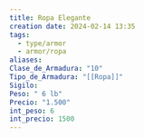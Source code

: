 ```yaml
---
title: Ropa Elegante
creation date: 2024-02-14 13:35
tags:
  - type/armor
  - armor/ropa
aliases: 
Clase_de_Armadura: "10"
Tipo_de_Armadura: "[[Ropa]]"
Sigilo: 
Peso: " 6 lb"
Precio: "1.500"
int_peso: 6
int_precio: 1500
---
```


